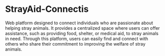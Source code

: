 # StrayAid-Connectis 

Web platform designed to connect individuals who are passionate about helping stray animals. It provides a centralized space where users can offer assistance, such as providing food, shelter, or medical aid, to stray animals in need. Through this platform, users can easily find and connect with others who share their commitment to improving the welfare of stray animals.
